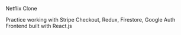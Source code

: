 Netflix Clone

Practice working with Stripe Checkout, Redux, Firestore, Google Auth
Frontend built with React.js
